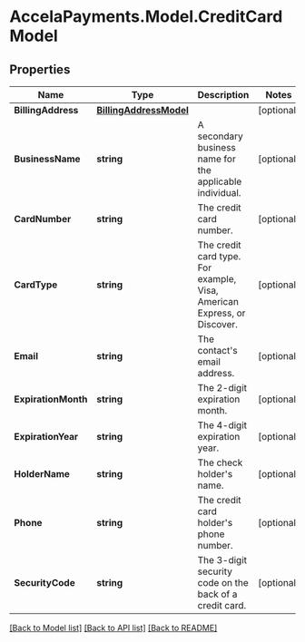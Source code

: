 # AccelaPayments.Model.CreditCardModel
## Properties

Name | Type | Description | Notes
------------ | ------------- | ------------- | -------------
**BillingAddress** | [**BillingAddressModel**](BillingAddressModel.md) |  | [optional] 
**BusinessName** | **string** | A secondary business name for the applicable individual. | [optional] 
**CardNumber** | **string** | The credit card number. | [optional] 
**CardType** | **string** | The credit card type. For example, Visa, American Express, or Discover. | [optional] 
**Email** | **string** | The contact&#x27;s email address. | [optional] 
**ExpirationMonth** | **string** | The 2-digit expiration month. | [optional] 
**ExpirationYear** | **string** | The 4-digit expiration year. | [optional] 
**HolderName** | **string** | The check holder&#x27;s name. | [optional] 
**Phone** | **string** | The credit card holder&#x27;s phone number. | [optional] 
**SecurityCode** | **string** | The 3-digit security code on the back of a credit card. | [optional] 

[[Back to Model list]](../README.md#documentation-for-models) [[Back to API list]](../README.md#documentation-for-api-endpoints) [[Back to README]](../README.md)

